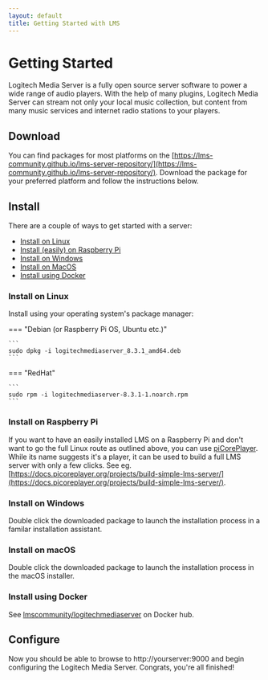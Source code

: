 ```yaml
---
layout: default
title: Getting Started with LMS
---
```


# Getting Started

Logitech Media Server is a fully open source server software to power a wide range of audio players. With the help of many plugins, Logitech Media Server can stream not only your local music collection, but content from many music services and internet radio stations to your players.

## Download

You can find packages for most platforms on the [https://lms-community.github.io/lms-server-repository/](https://lms-community.github.io/lms-server-repository/). Download the package for your preferred platform and follow the instructions below.

## Install

There are a couple of ways to get started with a server:

- [Install on Linux](#install-on-linux)
- [Install (easily) on Raspberry Pi](#install-on-raspberry-pi)
- [Install on Windows](#install-on-windows)
- [Install on MacOS](#install-on-macos)
- [Install using Docker](#install-using-docker)

### Install on Linux

Install using your operating system's package manager:

=== "Debian  (or Raspberry Pi OS, Ubuntu etc.)"

    ```
    sudo dpkg -i logitechmediaserver_8.3.1_amd64.deb
    ```

=== "RedHat"

    ```
    sudo rpm -i logitechmediaserver-8.3.1-1.noarch.rpm
    ```

### Install on Raspberry Pi

If you want to have an easily installed LMS on a Raspberry Pi and don't want to go the full Linux route as outlined above, you can use [piCorePlayer](https://picoreplayer.org). While its name suggests it's a player, it can be used to build a full LMS server with only a few clicks. See eg. [https://docs.picoreplayer.org/projects/build-simple-lms-server/](https://docs.picoreplayer.org/projects/build-simple-lms-server/).

### Install on Windows

Double click the downloaded package to launch the installation process in a familar installation assistant.

### Install on macOS

Double click the downloaded package to launch the installation process in the macOS installer.

### Install using Docker

See [lmscommunity/logitechmediaserver](https://hub.docker.com/r/lmscommunity/logitechmediaserver) on Docker hub.

## Configure

Now you should be able to browse to http://yourserver:9000 and begin configuring the Logitech Media Server. Congrats, you're all finished! 

